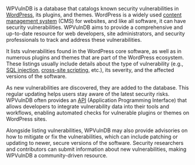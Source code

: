WPVulnDB is a database that catalogs known security vulnerabilities in [WordPress](../web/wordpress.md), its plugins, and themes. WordPress is a widely used [content management system](../web/cms.md) (CMS) for websites, and like all software, it can have security vulnerabilities. WPVulnDB aims to provide a comprehensive and up-to-date resource for web developers, site administrators, and security professionals to track and address these vulnerabilities.

It lists vulnerabilities found in the WordPress core software, as well as in numerous plugins and themes that are part of the WordPress ecosystem. These listings usually include details about the type of vulnerability (e.g., [SQL injection](../security/sqli.md), [cross-site scripting](../web/xss.md), etc.), its severity, and the affected versions of the software.

As new vulnerabilities are discovered, they are added to the database. This regular updating helps users stay aware of the latest security risks. WPVulnDB often provides an [API](../terms/apis.md) (Application Programming Interface) that allows developers to integrate vulnerability data into their tools and workflows, enabling automated checks for vulnerable plugins or themes on WordPress sites.

Alongside listing vulnerabilities, WPVulnDB may also provide advisories on how to mitigate or fix the vulnerabilities, which can include patching or updating to newer, secure versions of the software. Security researchers and contributors can submit information about new vulnerabilities, making WPVulnDB a community-driven resource.
